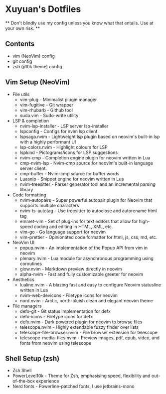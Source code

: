 # Xuyuan's Dotfiles

** Don't blindly use my config unless you know what that entails. Use at your own risk. **

## Contents

- vim (NeoVim) config
- git config
- zsh (p10k theme) config

## Vim Setup (NeoVim)

- File utils
  - vim-plug - Minimalist plugin manager
  - vim-fugitive - Git wrapper
  - vim-rhubarb - Github tool
  - suda.vim - Sudo-write utility
- LSP & completion
  - nvim-lsp-installer - LSP server lsp-installer
  - lspconfig - Configs for nvim lsp client
  - lspsaga.nvim - Lightweight lsp plugin based on neovim's built-in lsp with a highly performant UI
  - lsp-colors.nvim - Highlight colours for LSP
  - lspkind - Pictograms/icons for LSP suggestions
  - nvim-cmp - Completion engine plugin for neovim written in Lua
  - cmp-nvim-lsp - Nvim-cmp source for neovim's built-in language server client.
  - cmp-buffer - Nvim-cmp source for buffer words
  - Luasnip - Snippet engine for neovim written in Lua
  - nvim-treesitter - Parser generator tool and an incremental parsing library
- Code formatting
  - nvim-autopairs - Super powerful autopair plugin for Neovim that supports multiple characters
  - nvim-ts-autotag - Use treesitter to autoclose and autorename html tag
  - emmet-vim - Set of plug-ins for text editors that allow for high-speed coding and editing in HTML, XML, etc.
  - vim-go - Go language support for neovim
  - vim-prettier - Opinionated code formatter for html, js, css, md, etc.
- NeoVim UI
  - popup.nvim - An implementation of the Popup API from vim in neovim
  - plenary.nvim - Lua module for asynchronous programming using coroutines
  - glow.nvim - Markdown preview directly in neovim
  - alpha-nvim - Fast and fully customizable greeter for neovim
- Aesthetics
  - lualine.nvim - A blazing fast and easy to configure Neovim statusline written in Lua
  - nvim-web-devicons - Filetype icons for neovim
  - nord.nvim - Arctic, north-bluish clean and elegant neovim theme
- File managers
  - defx-git - Git status implementation for defx 
  - defx-icons - Filetype icons for defx
  - defx.nvim - Dark powered plugin for neovim to browse files
  - telescope.nvim - Highly extendable fuzzy finder over lists
  - telescope-file-browser.nvim - File browser extension for telescope
  - telescope-media-files.nvim - Preview images, pdf, epub, video, and fonts from neovim using telescope

## Shell Setup (zsh)

- Zsh Shell
- PowerLevel10k - Theme for Zsh, emphasising speed, flexibility and out-of-the-box experience
- Nerd fonts - Powerline-patched fonts, I use jetbrains-mono


